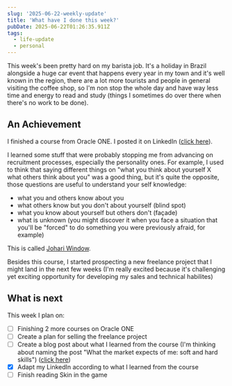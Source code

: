 ```yaml
---
slug: '2025-06-22-weekly-update'
title: 'What have I done this week?'
pubDate: 2025-06-22T01:26:35.911Z
tags:
  - life-update
  - personal
---
```


This week's been pretty hard on my barista job. It's a holiday in Brazil alongside a huge car event that happens every year in my town and it's well known in the region, there are a lot more tourists and people in general visiting the coffee shop, so I'm non stop the whole day and have way less time and energy to read and study (things I sometimes do over there when there's no work to be done).

## An Achievement

I finished a course from Oracle ONE. I posted it on LinkedIn ([click here](https://www.linkedin.com/posts/dantas15_gustavo-dantas-curso-desenvolvimento-de-activity-7341281892211535872-aJ2H)).

I learned some stuff that were probably stopping me from advancing on recruitment processes, especially the personality ones. For example, I used to think that saying different things on "what you think about yourself X what others think about you" was a good thing, but it's quite the opposite, those questions are useful to understand your self knowledge:

- what you and others know about you
- what others know but you don't about yourself (blind spot)
- what you know about yourself but others don't (façade)
- what is unknown (you might discover it when you face a situation that you'll be "forced" to do something you were previously afraid, for example)

This is called [Johari Window](https://en.wikipedia.org/wiki/Johari_window).

Besides this course, I started prospecting a new freelance project that I might land in the next few weeks (I'm really excited because it's challenging yet exciting opportunity for developing my sales and technical habilites)

## What is next

This week I plan on:

- [ ] Finishing 2 more courses on Oracle ONE
- [ ] Create a plan for selling the freelance project
- [ ] Create a blog post about what I learned from the course (I'm thinking about naming the post "What the market expects of me: soft and hard skills") ([click here](/blog/about-careers))
- [x] Adapt my LinkedIn according to what I learned from the course
- [ ] Finish reading Skin in the game
